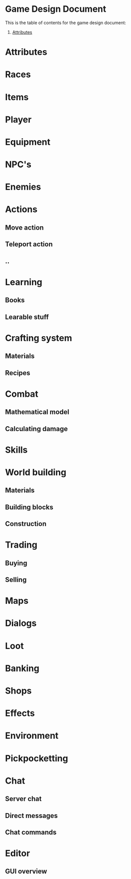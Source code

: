 # Game Design Document

This is the table of contents for the game design document:

1. [Attributes](ATTRIBUTES.MD)

# Attributes
# Races
# Items
# Player
# Equipment
# NPC's
# Enemies
# Actions
## Move action
## Teleport action
## ..
# Learning
## Books
## Learable stuff
# Crafting system
## Materials
## Recipes
# Combat
## Mathematical model
## Calculating damage
# Skills
# World building
## Materials
## Building blocks
## Construction
# Trading
## Buying
## Selling
# Maps
# Dialogs
# Loot
# Banking
# Shops
# Effects
# Environment
# Pickpocketting
# Chat 
## Server chat
## Direct messages
## Chat commands
# Editor
## GUI overview

